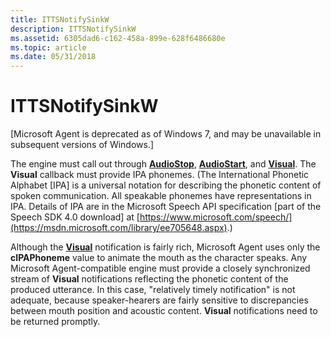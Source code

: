 ```yaml
---
title: ITTSNotifySinkW
description: ITTSNotifySinkW
ms.assetid: 6305dad6-c162-458a-899e-628f6486680e
ms.topic: article
ms.date: 05/31/2018
---
```


# ITTSNotifySinkW

\[Microsoft Agent is deprecated as of Windows 7, and may be unavailable in subsequent versions of Windows.\]

The engine must call out through [**AudioStop**](https://www.bing.com/search?q=**AudioStop**), [**AudioStart**](https://www.bing.com/search?q=**AudioStart**), and [**Visual**](https://www.bing.com/search?q=**Visual**). The **Visual** callback must provide IPA phonemes. (The International Phonetic Alphabet \[IPA\] is a universal notation for describing the phonetic content of spoken communication. All speakable phonemes have representations in IPA. Details of IPA are in the Microsoft Speech API specification \[part of the Speech SDK 4.0 download\] at [https://www.microsoft.com/speech/](https://msdn.microsoft.com/library/ee705648.aspx).)

Although the [**Visual**](https://www.bing.com/search?q=**Visual**) notification is fairly rich, Microsoft Agent uses only the **cIPAPhoneme** value to animate the mouth as the character speaks. Any Microsoft Agent-compatible engine must provide a closely synchronized stream of **Visual** notifications reflecting the phonetic content of the produced utterance. In this case, "relatively timely notification" is not adequate, because speaker-hearers are fairly sensitive to discrepancies between mouth position and acoustic content. **Visual** notifications need to be returned promptly.

 

 





